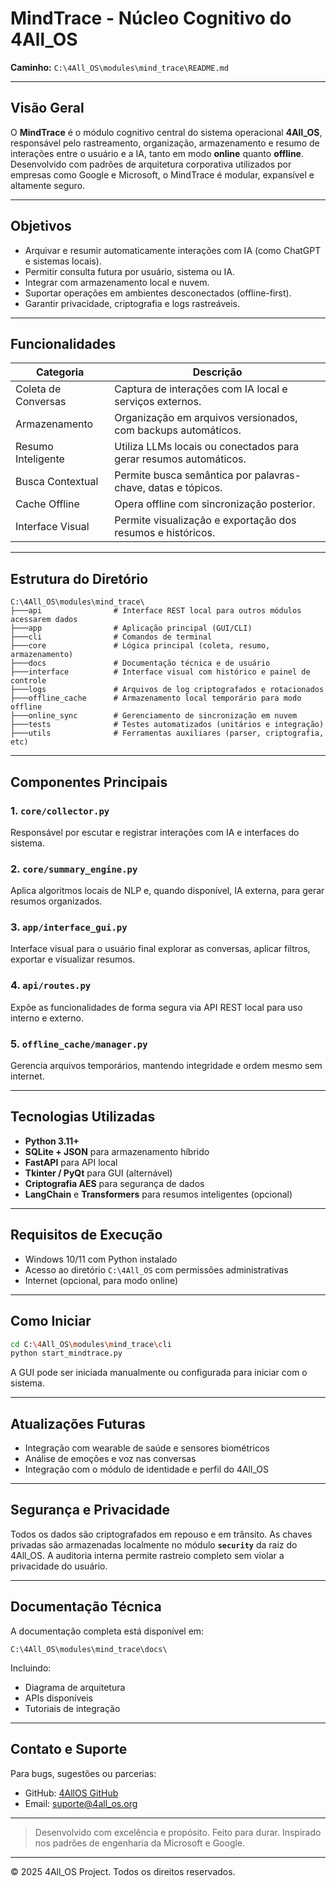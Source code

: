 # MindTrace - Núcleo Cognitivo do 4All_OS

**Caminho:** `C:\4All_OS\modules\mind_trace\README.md`

---

## Visão Geral
O **MindTrace** é o módulo cognitivo central do sistema operacional **4All_OS**, responsável pelo rastreamento, organização, armazenamento e resumo de interações entre o usuário e a IA, tanto em modo **online** quanto **offline**. Desenvolvido com padrões de arquitetura corporativa utilizados por empresas como Google e Microsoft, o MindTrace é modular, expansível e altamente seguro.

---

## Objetivos

- Arquivar e resumir automaticamente interações com IA (como ChatGPT e sistemas locais).
- Permitir consulta futura por usuário, sistema ou IA.
- Integrar com armazenamento local e nuvem.
- Suportar operações em ambientes desconectados (offline-first).
- Garantir privacidade, criptografia e logs rastreáveis.

---

## Funcionalidades

| Categoria           | Descrição                                                                 |
|---------------------|--------------------------------------------------------------------------|
| Coleta de Conversas | Captura de interações com IA local e serviços externos.                  |
| Armazenamento       | Organização em arquivos versionados, com backups automáticos.            |
| Resumo Inteligente  | Utiliza LLMs locais ou conectados para gerar resumos automáticos.        |
| Busca Contextual    | Permite busca semântica por palavras-chave, datas e tópicos.             |
| Cache Offline       | Opera offline com sincronização posterior.                               |
| Interface Visual    | Permite visualização e exportação dos resumos e históricos.              |

---

## Estrutura do Diretório

```
C:\4All_OS\modules\mind_trace\
├───api                # Interface REST local para outros módulos acessarem dados
├───app                # Aplicação principal (GUI/CLI)
├───cli                # Comandos de terminal
├───core               # Lógica principal (coleta, resumo, armazenamento)
├───docs               # Documentação técnica e de usuário
├───interface          # Interface visual com histórico e painel de controle
├───logs               # Arquivos de log criptografados e rotacionados
├───offline_cache      # Armazenamento local temporário para modo offline
├───online_sync        # Gerenciamento de sincronização em nuvem
├───tests              # Testes automatizados (unitários e integração)
├───utils              # Ferramentas auxiliares (parser, criptografia, etc)
```

---

## Componentes Principais

### 1. `core/collector.py`
Responsável por escutar e registrar interações com IA e interfaces do sistema.

### 2. `core/summary_engine.py`
Aplica algoritmos locais de NLP e, quando disponível, IA externa, para gerar resumos organizados.

### 3. `app/interface_gui.py`
Interface visual para o usuário final explorar as conversas, aplicar filtros, exportar e visualizar resumos.

### 4. `api/routes.py`
Expõe as funcionalidades de forma segura via API REST local para uso interno e externo.

### 5. `offline_cache/manager.py`
Gerencia arquivos temporários, mantendo integridade e ordem mesmo sem internet.

---

## Tecnologias Utilizadas

- **Python 3.11+**  
- **SQLite + JSON** para armazenamento híbrido  
- **FastAPI** para API local  
- **Tkinter / PyQt** para GUI (alternável)  
- **Criptografia AES** para segurança de dados  
- **LangChain** e **Transformers** para resumos inteligentes (opcional)

---

## Requisitos de Execução

- Windows 10/11 com Python instalado
- Acesso ao diretório `C:\4All_OS` com permissões administrativas
- Internet (opcional, para modo online)

---

## Como Iniciar

```bash
cd C:\4All_OS\modules\mind_trace\cli
python start_mindtrace.py
```

A GUI pode ser iniciada manualmente ou configurada para iniciar com o sistema.

---

## Atualizações Futuras

- Integração com wearable de saúde e sensores biométricos
- Análise de emoções e voz nas conversas
- Integração com o módulo de identidade e perfil do 4All_OS

---

## Segurança e Privacidade

Todos os dados são criptografados em repouso e em trânsito. As chaves privadas são armazenadas localmente no módulo **`security`** da raiz do 4All_OS. A auditoria interna permite rastreio completo sem violar a privacidade do usuário.

---

## Documentação Técnica

A documentação completa está disponível em:
```
C:\4All_OS\modules\mind_trace\docs\
```
Incluindo:
- Diagrama de arquitetura
- APIs disponíveis
- Tutoriais de integração

---

## Contato e Suporte

Para bugs, sugestões ou parcerias:
- GitHub: [4AllOS GitHub](https://github.com/4allos)
- Email: suporte@4all_os.org

---

> Desenvolvido com excelência e propósito. Feito para durar. Inspirado nos padrões de engenharia da Microsoft e Google.

---

© 2025 4All_OS Project. Todos os direitos reservados.

